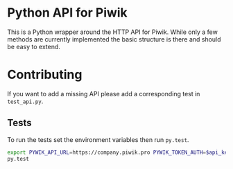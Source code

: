 # Python API for Piwik
This is a Python wrapper around the HTTP API for Piwik. While only a few methods are currently implemented the basic structure is there and should be easy to extend.

# Contributing
If you want to add a missing API please add a corresponding test in `test_api.py`.

## Tests
To run the tests set the environment variables then run `py.test`.

```sh
export PYWIK_API_URL=https://company.piwik.pro PYWIK_TOKEN_AUTH=$api_key
py.test
```
